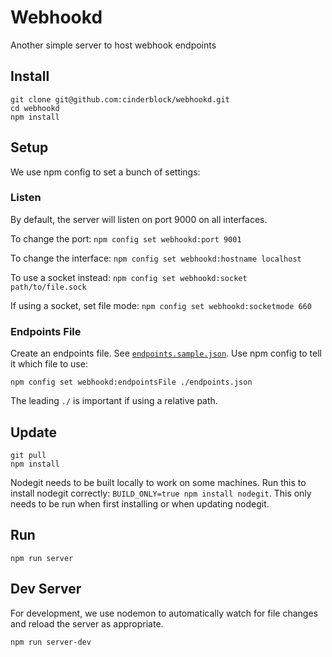 # Webhookd
Another simple server to host webhook endpoints


## Install

```
git clone git@github.com:cinderblock/webhookd.git
cd webhookd
npm install
```

## Setup

We use npm config to set a bunch of settings:

### Listen

By default, the server will listen on port 9000 on all interfaces.

To change the port: `npm config set webhookd:port 9001`

To change the interface: `npm config set webhookd:hostname localhost`

To use a socket instead: `npm config set webhookd:socket path/to/file.sock`

If using a socket, set file mode: `npm config set webhookd:socketmode 660`

### Endpoints File

Create an endpoints file. See [`endpoints.sample.json`](endpoints.sample.json). Use npm config to tell it which file to use:

```
npm config set webhookd:endpointsFile ./endpoints.json
```

The leading `./` is important if using a relative path.

## Update

```
git pull
npm install
```

Nodegit needs to be built locally to work on some machines.
Run this to install nodegit correctly: `BUILD_ONLY=true npm install nodegit`.
This only needs to be run when first installing or when updating nodegit.

## Run

```
npm run server
```

## Dev Server

For development, we use nodemon to automatically watch for file changes and reload the server as appropriate.

```
npm run server-dev
```
